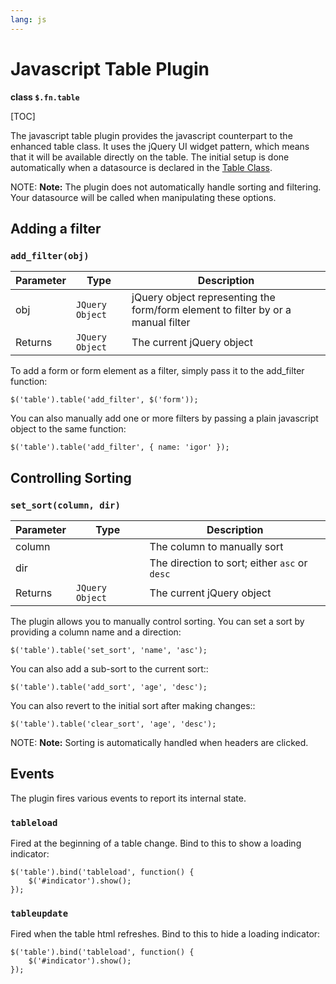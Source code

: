 ```yaml
---
lang: js
---
```


<!--
    This source file is part of the open source project
    ExpressionEngine User Guide (https://github.com/ExpressionEngine/ExpressionEngine-User-Guide)

    @link      https://expressionengine.com/
    @copyright Copyright (c) 2003-2020, Packet Tide, LLC (https://packettide.com)
    @license   https://expressionengine.com/license Licensed under Apache License, Version 2.0
-->

# Javascript Table Plugin

**class `$.fn.table`**

[TOC]

The javascript table plugin provides the javascript counterpart to the enhanced table class. It uses the jQuery UI widget pattern, which means that it will be available directly on the table. The initial setup is done automatically when a datasource is declared in the [Table Class](development/legacy/libraries/table.md).

NOTE: **Note:** The plugin does not automatically handle sorting and filtering. Your datasource will be called when manipulating these options.

## Adding a filter

### `add_filter(obj)`

| Parameter | Type            | Description                                                                      |
| --------- | --------------- | -------------------------------------------------------------------------------- |
| obj       | `JQuery Object` | jQuery object representing the form/form element to filter by or a manual filter |
| Returns   | `JQuery Object` | The current jQuery object                                                        |

To add a form or form element as a filter, simply pass it to the add_filter function:

    $('table').table('add_filter', $('form'));

You can also manually add one or more filters by passing a plain javascript object to the same function:

    $('table').table('add_filter', { name: 'igor' });

## Controlling Sorting

### `set_sort(column, dir)`

| Parameter | Type            | Description                                   |
| --------- | --------------- | --------------------------------------------- |
| column    |                 | The column to manually sort                   |
| dir       |                 | The direction to sort; either `asc` or `desc` |
| Returns   | `JQuery Object` | The current jQuery object                     |

The plugin allows you to manually control sorting. You can set a sort by providing a column name and a direction:

    $('table').table('set_sort', 'name', 'asc');

You can also add a sub-sort to the current sort::

    $('table').table('add_sort', 'age', 'desc');

You can also revert to the initial sort after making changes::

    $('table').table('clear_sort', 'age', 'desc');

NOTE: **Note:** Sorting is automatically handled when headers are clicked.

## Events

The plugin fires various events to report its internal state.

### `tableload`

Fired at the beginning of a table change. Bind to this to show a loading indicator:

    $('table').bind('tableload', function() {
        $('#indicator').show();
    });

### `tableupdate`

Fired when the table html refreshes. Bind to this to hide a loading indicator:

    $('table').bind('tableload', function() {
        $('#indicator').show();
    });
